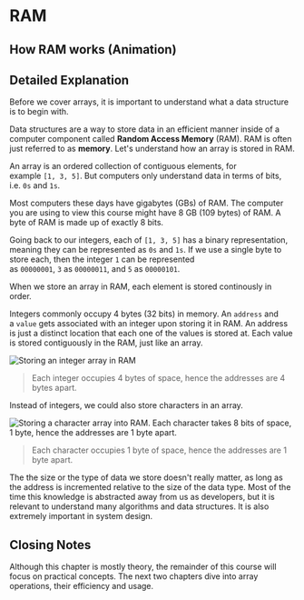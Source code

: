 # RAM

## How RAM works (Animation)

## Detailed Explanation

Before we cover arrays, it is important to understand what a data structure is to begin with.

Data structures are a way to store data in an efficient manner inside of a computer component called **Random Access Memory** (RAM). RAM is often just referred to as **memory**. Let's understand how an array is stored in RAM.

An array is an ordered collection of contiguous elements, for example `[1, 3, 5]`. But computers only understand data in terms of bits, i.e. `0s` and `1s`.

Most computers these days have gigabytes (GBs) of RAM. The computer you are using to view this course might have 8 GB (109 bytes) of RAM. A byte of RAM is made up of exactly 8 bits.

Going back to our integers, each of `[1, 3, 5]` has a binary representation, meaning they can be represented as `0s` and `1s`. If we use a single byte to store each, then the integer `1` can be represented as `00000001`, `3` as `00000011`, and `5` as `00000101`.

When we store an array in RAM, each element is stored continously in order.

Integers commonly occupy 4 bytes (32 bits) in memory. An `address` and a `value` gets associated with an integer upon storing it in RAM. An address is just a distinct location that each one of the values is stored at. Each value is stored contiguously in the RAM, just like an array.

![Storing an integer array in RAM](https://imagedelivery.net/CLfkmk9Wzy8_9HRyug4EVA/5b898b0a-b35f-40e1-32d2-60a3ef8b7c00/sharpen=1)

> Each integer occupies 4 bytes of space, hence the addresses are 4 bytes apart.

Instead of integers, we could also store characters in an array.

![Storing a character array into RAM. Each character takes 8 bits of space, 1 byte, hence the addresses are 1 byte apart.](https://imagedelivery.net/CLfkmk9Wzy8_9HRyug4EVA/fbe06cc0-2bfb-4138-ad12-d4d0b67f9400/sharpen=1)

> Each character occupies 1 byte of space, hence the addresses are 1 byte apart.

The the size or the type of data we store doesn't really matter, as long as the address is incremented relative to the size of the data type. Most of the time this knowledge is abstracted away from us as developers, but it is relevant to understand many algorithms and data structures. It is also extremely important in system design.

## Closing Notes

Although this chapter is mostly theory, the remainder of this course will focus on practical concepts. The next two chapters dive into array operations, their efficiency and usage.
